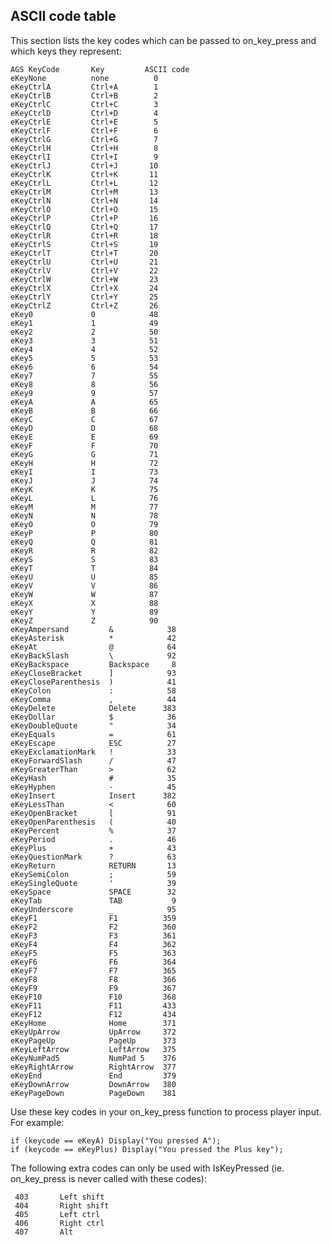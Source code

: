 ASCII code table
----------------

This section lists the key codes which can be passed to on_key_press
and which keys they represent:

    AGS KeyCode       Key         ASCII code
    eKeyNone          none          0
    eKeyCtrlA         Ctrl+A        1
    eKeyCtrlB         Ctrl+B        2
    eKeyCtrlC         Ctrl+C        3
    eKeyCtrlD         Ctrl+D        4
    eKeyCtrlE         Ctrl+E        5
    eKeyCtrlF         Ctrl+F        6
    eKeyCtrlG         Ctrl+G        7
    eKeyCtrlH         Ctrl+H        8
    eKeyCtrlI         Ctrl+I        9
    eKeyCtrlJ         Ctrl+J       10
    eKeyCtrlK         Ctrl+K       11
    eKeyCtrlL         Ctrl+L       12
    eKeyCtrlM         Ctrl+M       13
    eKeyCtrlN         Ctrl+N       14
    eKeyCtrlO         Ctrl+O       15
    eKeyCtrlP         Ctrl+P       16
    eKeyCtrlQ         Ctrl+Q       17
    eKeyCtrlR         Ctrl+R       18
    eKeyCtrlS         Ctrl+S       19
    eKeyCtrlT         Ctrl+T       20
    eKeyCtrlU         Ctrl+U       21
    eKeyCtrlV         Ctrl+V       22
    eKeyCtrlW         Ctrl+W       23
    eKeyCtrlX         Ctrl+X       24
    eKeyCtrlY         Ctrl+Y       25
    eKeyCtrlZ         Ctrl+Z       26
    eKey0             0            48
    eKey1             1            49
    eKey2             2            50
    eKey3             3            51
    eKey4             4            52
    eKey5             5            53
    eKey6             6            54
    eKey7             7            55
    eKey8             8            56
    eKey9             9            57
    eKeyA             A            65
    eKeyB             B            66
    eKeyC             C            67
    eKeyD             D            68
    eKeyE             E            69
    eKeyF             F            70
    eKeyG             G            71
    eKeyH             H            72
    eKeyI             I            73
    eKeyJ             J            74
    eKeyK             K            75
    eKeyL             L            76
    eKeyM             M            77
    eKeyN             N            78
    eKeyO             O            79
    eKeyP             P            80
    eKeyQ             Q            81
    eKeyR             R            82
    eKeyS             S            83
    eKeyT             T            84
    eKeyU             U            85
    eKeyV             V            86
    eKeyW             W            87
    eKeyX             X            88
    eKeyY             Y            89
    eKeyZ             Z            90
    eKeyAmpersand         &            38
    eKeyAsterisk          *            42
    eKeyAt                @            64
    eKeyBackSlash         \            92
    eKeyBackspace         Backspace     8
    eKeyCloseBracket      ]            93
    eKeyCloseParenthesis  )            41
    eKeyColon             :            58
    eKeyComma             ,            44
    eKeyDelete            Delete      383
    eKeyDollar            $            36
    eKeyDoubleQuote       "            34
    eKeyEquals            =            61
    eKeyEscape            ESC          27
    eKeyExclamationMark   !            33
    eKeyForwardSlash      /            47
    eKeyGreaterThan       >            62
    eKeyHash              #            35
    eKeyHyphen            -            45
    eKeyInsert            Insert      382
    eKeyLessThan          <            60
    eKeyOpenBracket       [            91
    eKeyOpenParenthesis   (            40
    eKeyPercent           %            37
    eKeyPeriod            .            46
    eKeyPlus              +            43
    eKeyQuestionMark      ?            63
    eKeyReturn            RETURN       13
    eKeySemiColon         ;            59
    eKeySingleQuote       '            39
    eKeySpace             SPACE        32
    eKeyTab               TAB           9
    eKeyUnderscore        _            95
    eKeyF1                F1          359
    eKeyF2                F2          360
    eKeyF3                F3          361
    eKeyF4                F4          362
    eKeyF5                F5          363
    eKeyF6                F6          364
    eKeyF7                F7          365
    eKeyF8                F8          366
    eKeyF9                F9          367
    eKeyF10               F10         368
    eKeyF11               F11         433
    eKeyF12               F12         434
    eKeyHome              Home        371
    eKeyUpArrow           UpArrow     372
    eKeyPageUp            PageUp      373
    eKeyLeftArrow         LeftArrow   375
    eKeyNumPad5           NumPad 5    376
    eKeyRightArrow        RightArrow  377
    eKeyEnd               End         379
    eKeyDownArrow         DownArrow   380
    eKeyPageDown          PageDown    381

Use these key codes in your on_key_press function to process player
input. For example:

    if (keycode == eKeyA) Display("You pressed A");
    if (keycode == eKeyPlus) Display("You pressed the Plus key");

The following extra codes can only be used with IsKeyPressed (ie.
on_key_press is never called with these codes):

     403       Left shift
     404       Right shift
     405       Left ctrl
     406       Right ctrl
     407       Alt
